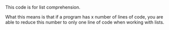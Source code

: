 This code is for list comprehension.

What this means is that if a program has x number of lines of code, you are able to reduce this number to only one line of code when working with lists.
